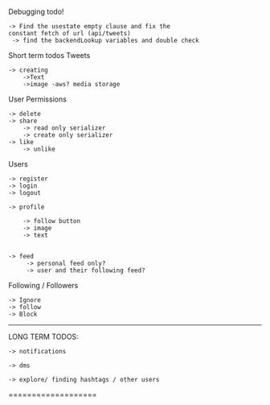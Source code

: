 Debugging todo! 

    -> Find the usestate empty clause and fix the 
    constant fetch of url (api/tweets)
     -> find the backendLookup variables and double check
    
    
   Short term todos
Tweets
 
    -> creating
        ->Text
        ->image -aws? media storage
        
   User Permissions
   
    -> delete
    -> share
        -> read only serializer
        -> create only serializer
    -> like
        -> unlike
    
    
Users

    -> register
    -> login
    -> logout
    
    -> profile
    
        -> follow button
        -> image
        -> text
        
        
    -> feed
         -> personal feed only?
         -> user and their following feed?
    
   Following / Followers
   
    -> Ignore
    -> follow
    -> Block
  -----------  
  
  
LONG TERM TODOS:

    -> notifications

    -> dms

    -> explore/ finding hashtags / other users


===================
